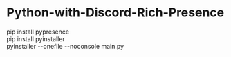 # Python-with-Discord-Rich-Presence

 pip install pypresence    
 pip install pyinstaller    
 pyinstaller --onefile --noconsole main.py
